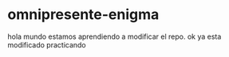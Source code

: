 # omnipresente-enigma
hola mundo estamos aprendiendo a modificar el repo.
ok ya esta modificado
practicando